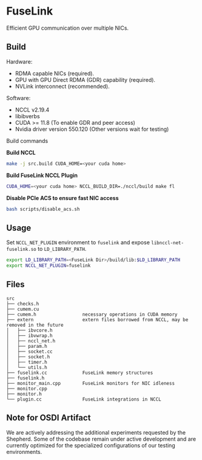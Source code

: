 # FuseLink

Efficient GPU communication over multiple NICs.

## Build

Hardware:
- RDMA capable NICs (required).
- GPU with GPU Direct RDMA (GDR) capability (required).
- NVLink interconnect (recommended).

Software:
- NCCL v2.19.4
- libibverbs
- CUDA >= 11.8 (To enable GDR and peer access)
- Nvidia driver version 550.120 (Other versions wait for testing)

Build commands

**Build NCCL**
```bash
make -j src.build CUDA_HOME=<your cuda home>
```

**Build FuseLink NCCL Plugin**
```bash
CUDA_HOME=<your cuda home> NCCL_BUILD_DIR=./nccl/build make fl
```

**Disable PCIe ACS to ensure fast NIC access**
```bash
bash scripts/disable_acs.sh
```

## Usage

Set `NCCL_NET_PLUGIN` environment to `fuselink` and expose `libnccl-net-fuselink.so` to `LD_LIBRARY_PATH`.

```bash
export LD_LIBRARY_PATH=<FuseLink Dir>/build/lib:$LD_LIBRARY_PATH
export NCCL_NET_PLUGIN=fuselink
```

## Files

```
src
├── checks.h
├── cumem.cu
├── cumem.h                 necessary operations in CUDA memory
├── extern                  extern files borrowed from NCCL, may be removed in the future
│   ├── ibvcore.h
│   ├── ibvwrap.h
│   ├── nccl_net.h
│   ├── param.h
│   ├── socket.cc
│   ├── socket.h
│   ├── timer.h
│   └── utils.h
├── fuselink.cc             FuseLink memory structures
├── fuselink.h
├── monitor_main.cpp        FuseLink monitors for NIC idleness
├── monitor.cpp
├── monitor.h
└── plugin.cc               FuseLink integrations in NCCL
```

## Note for OSDI Artifact

We are actively addressing the additional experiments requested by the Shepherd. Some of the codebase remain under active development and are currently optimized for the specialized configurations of our testing environments.

